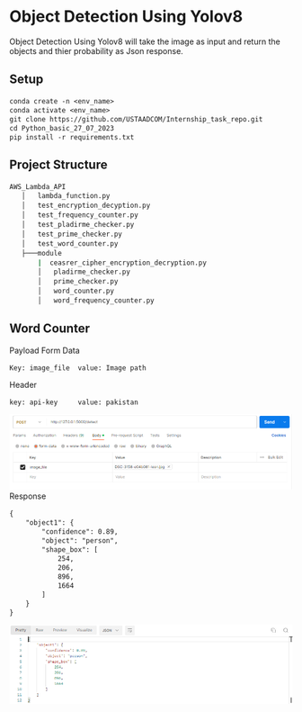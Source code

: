# Object Detection Using Yolov8 
Object Detection Using Yolov8 will take the image as input and return the objects and thier probability as Json response.
## Setup
  ```code
  conda create -n <env_name>
  conda activate <env_name>
  git clone https://github.com/USTAADCOM/Internship_task_repo.git
  cd Python_basic_27_07_2023
  pip install -r requirements.txt
  ```
## Project Structure
```bash
AWS_Lambda_API
   │   lambda_function.py
   │   test_encryption_decyption.py
   │   test_frequency_counter.py
   │   test_pladirme_checker.py
   │   test_prime_checker.py
   │   test_word_counter.py
   ├───module
       |  ceasrer_cipher_encryption_decryption.py
       │   pladirme_checker.py
       │   prime_checker.py
       │   word_counter.py
       │   word_frequency_counter.py
```

## Word Counter 
Payload
Form Data
```code
Key: image_file  value: Image path
```
Header 
```code
key: api-key     value: pakistan
```
![Alt text](image.png) 
Response 
```code
{
    "object1": {
        "confidence": 0.89,
        "object": "person",
        "shape_box": [
            254,
            206,
            896,
            1664
        ]
    }
}
```
![Alt text](image-1.png)

